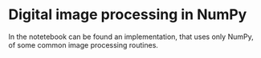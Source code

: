 # Digital image processing in NumPy

In the notetebook can be found an implementation, that uses only NumPy, of some common image processing routines.
